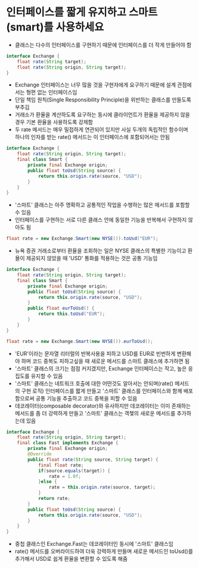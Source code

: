 # 인터페이스를 짧게 유지하고 스마트(smart)를 사용하세요
- 클래스는 다수의 인터페이스를 구현하기 때문에 인터페이스를 더 작게 만들어야 함

```java
interface Exchange {
    float rate(String target);
    float rate(String origin, String target);
}
```

- Exchange 인터페이스는 너무 많을 것을 구현자에게 요구하기 때문에 설계 관점에서는 형편 없는 인터페이스임
- 단일 책임 원칙(Single Responsibility Principle)을 위반하는 클래스를 만들도록 부추김
- 거래소가 환율을 계산하도록 요구하는 동시에 클라이언트가 환율을 제공하지 않을 경우 기본 환율을 사용하도록 강제함
- 두 rate 메서드는 매우 밀접하게 연관되어 있지만 사실 두개의 독립적인 함수이며 하나의 인자를 받는 rate() 메서드는 이 인터페이스에 포함되어서는 안됨

```java
interface Exchange {
    float rate(String origin, String target);
    final class Smart {
        private final Exchange origin;
        public float toUsd(String source) {
            return this.origin.rate(source, "USD");
        }
    }
}
```

- '스마트' 클래스는 아주 명확하고 공통적인 작업을 수행하는 많은 메서드를 포함할 수 있음
- 인터페이스를 구현하는 서로 다른 클래스 안에 동일한 기능을 반복해서 구현하지 않아도 됨

```java
float rate = new Exchange.Smart(new NYSE()).toUsd("EUR");
```

- 뉴욕 증권 거래소로부터 환율을 조회하는 일은 NYSE 클래스의 특별한 기능이고 환욜이 제공되지 않았을 때 'USD' 통화를 적용하는 것은 공통 기능임

```java
interface Exchange {
    float rate(String origin, String target);
    final class Smart {
        private final Exchange origin;
        public float toUsd(String source) {
            return this.origin.rate(source, "USD");
        }
        public float eurToUsd() {
            return this.toUsd("EUR");
        }
    }
}

float rate = new Exchange.Smart(new NYSE()).eurToUsd();
```

- 'EUR'이라는 문자열 리터럴의 반복사용을 피하고 USD를 EUR로 빈번하게 변환해야 하며 코드 중복도 피하고싶을 때 새로운 메서드를 스마트 클래스에 추가하면 됨
- '스마트' 클래스의 크기는 점점 커지겠지만, Exchange 인터페이스는 작고, 높은 응집도를 유지할 수 있음
- '스마트' 클래스는 네트워크 호출에 대한 어떤것도 알아서는 안되며(rate() 메서드의 구현 로직) 인터페이스를 짧게 만들고 '스마트' 클래스를 인터페이스와 함께 배포함으로써 공통 기능을 추출하고 코드 중복을 피할 수 있음
- 데코레이터(composable decorator)와 유사하지만 데코레이터는 이미 존재하는 메서드를 좀 더 강력하게 만들고 '스마트' 클래스는 객쳋의 새로운 메서드를 추가하는데 있음

```java
interface Exchange {
    float rate(String origin, String target);
    final class Fast implements Exchange {
        private final Exchange origin;
        @Override
        public float rate(String source, String target) {
            final float rate;
            if(source.equals(target)) {
                rate = 1.0f;
            }else {
                rate = this.origin.rate(source, target);
            }
            return rate;
        }
        public float toUsd(String source) {
            return this.origin.rate(source, "USD");
        }
    }
}
```

- 중첩 클래스인 Exchange.Fast는 데코레이터인 동시에 '스마트' 클래스임
- rate() 메서드를 오버라이드하여 더욱 강력하게 만들며 새로운 메서드인 toUsd()를 추가해서 USD로 쉽게 환율을 변환할 수 있도록 해줌